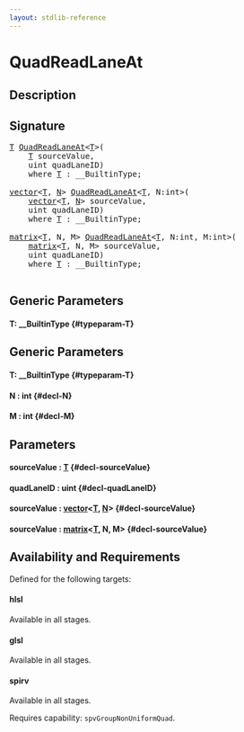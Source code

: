 ```yaml
---
layout: stdlib-reference
---
```


# QuadReadLaneAt

## Description





## Signature 

<pre>
<a href="/stdlib-reference/global-decls/QuadReadLaneAt#typeparam-T" class="code_type">T</a> <a href="/stdlib-reference/global-decls/QuadReadLaneAt">QuadReadLaneAt</a>&lt;<a href="/stdlib-reference/global-decls/QuadReadLaneAt#typeparam-T" class="code_type">T</a>&gt;(
    <a href="/stdlib-reference/global-decls/QuadReadLaneAt#typeparam-T" class="code_type">T</a> <span class='code_param'>sourceValue</span>,
    uint <span class='code_param'>quadLaneID</span>)
    <span class='code_keyword'>where</span> <a href="/stdlib-reference/global-decls/QuadReadLaneAt#typeparam-T" class="code_type">T</a> : __BuiltinType;

<a href="/stdlib-reference/types/vector/index">vector</a>&lt;<a href="/stdlib-reference/types/vector/index#typeparam-T" class="code_type">T</a>, <a href="/stdlib-reference/types/vector/index#decl-N" class="code_var">N</a>&gt; <a href="/stdlib-reference/global-decls/QuadReadLaneAt">QuadReadLaneAt</a>&lt;<a href="/stdlib-reference/global-decls/QuadReadLaneAt#typeparam-T" class="code_type">T</a>, N:int&gt;(
    <a href="/stdlib-reference/types/vector/index">vector</a>&lt;<a href="/stdlib-reference/types/vector/index#typeparam-T" class="code_type">T</a>, <a href="/stdlib-reference/types/vector/index#decl-N" class="code_var">N</a>&gt; <span class='code_param'>sourceValue</span>,
    uint <span class='code_param'>quadLaneID</span>)
    <span class='code_keyword'>where</span> <a href="/stdlib-reference/global-decls/QuadReadLaneAt#typeparam-T" class="code_type">T</a> : __BuiltinType;

<a href="/stdlib-reference/types/matrix/index">matrix</a>&lt;<a href="/stdlib-reference/types/matrix/T" class="code_type">T</a>, N, M&gt; <a href="/stdlib-reference/global-decls/QuadReadLaneAt">QuadReadLaneAt</a>&lt;<a href="/stdlib-reference/global-decls/QuadReadLaneAt#typeparam-T" class="code_type">T</a>, N:int, M:int&gt;(
    <a href="/stdlib-reference/types/matrix/index">matrix</a>&lt;<a href="/stdlib-reference/types/matrix/T" class="code_type">T</a>, N, M&gt; <span class='code_param'>sourceValue</span>,
    uint <span class='code_param'>quadLaneID</span>)
    <span class='code_keyword'>where</span> <a href="/stdlib-reference/global-decls/QuadReadLaneAt#typeparam-T" class="code_type">T</a> : __BuiltinType;

</pre>

## Generic Parameters

#### T: \_\_BuiltinType {#typeparam-T}

## Generic Parameters

#### T: \_\_BuiltinType {#typeparam-T}
#### N  : int {#decl-N}
#### M  : int {#decl-M}

## Parameters

#### sourceValue  : [T](/stdlib-reference/global-decls/QuadReadLaneAt#typeparam-T) {#decl-sourceValue}
#### quadLaneID  : uint {#decl-quadLaneID}
#### sourceValue  : [vector](/stdlib-reference/types/vector/index)\<[T](/stdlib-reference/types/vector/index#typeparam-T), [N](/stdlib-reference/types/vector/index#decl-N)\> {#decl-sourceValue}
#### sourceValue  : [matrix](/stdlib-reference/types/matrix/index)\<[T](/stdlib-reference/types/matrix/T), N, M\> {#decl-sourceValue}

## Availability and Requirements

Defined for the following targets:

#### hlsl
Available in all stages.

#### glsl
Available in all stages.

#### spirv
Available in all stages.

Requires capability: `spvGroupNonUniformQuad`.


